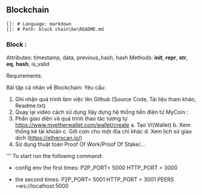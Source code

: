 ## Blockchain

    []: # Language: markdown
    []: # Path: block chain\be\README.md

### Block :

Attributes: timestamp, data, previous_hash, hash
Methods: **init**, **repr**, **str**, **eq**, **hash**, is_valid

Requirements:

Bài tập cá nhân về Blockchain:
Yêu cầu:

1. Ghi nhận quá trình làm việc lên Github (Source Code, Tài liệu tham khảo, Readme.txt)
2. Quay lại video cách sử dụng
   Xây dựng hệ thống tiền điện tử MyCoin :
3. Phần giao diện và quá trình thao tác tương tự https://www.myetherwallet.com/wallet/create
   a. Tạo Ví(Wallet)
   b. Xem thống kê tài khoản
   c. Gởi coin cho một địa chỉ khác
   d. Xem lịch sử giao dịch (https://etherscan.io/)
4. Sử dụng thuật toán Proof Of Work/Proof Of Stake/…

'''
To start run the following command:

- config env the first times:
  P2P_PORT= 5000
  HTTP_PORT = 3000

- the second times:
  P2P_PORT= 5001
  HTTP_PORT = 3001
  PEERS =ws://localhost:5000

```

```
